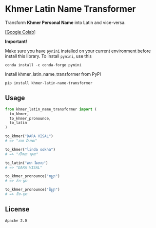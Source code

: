 # Khmer Latin Name Transformer

Transform **Khmer Personal Name** into Latin and vice-versa.

[[Google Colab]](https://colab.research.google.com/drive/17r-9ubY_oGWfQMaaH2xFPPS8DKe1fsvi?usp=sharing)

**Important!**

Make sure you have `pynini` installed on your current environment before install this library. To install `pynini`, use this

```shell
conda install -c conda-forge pynini
```

Install khmer_latin_name_transformer from PyPI

```shell
pip install khmer-latin-name-transformer
```

## Usage

```python
from khmer_latin_name_transformer import (
  to_khmer,
  to_khmer_pronounce,
  to_latin
)

to_khmer("DARA VISAL")
# => "តារា វិសាល"

to_khmer("linda sokha")
# => "លីនដា សុខា"

to_latin("តារា វិសាល")
# => "DARA VISAL"

to_khmer_pronounce("ភក្ត្រា")
# => ភ័ក-ត្រា

to_khmer_pronounce("និន្ទ្រា")
# => និន-ទ្រា
```

## License

`Apache 2.0`
